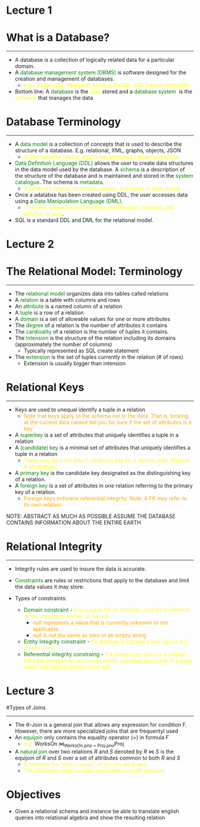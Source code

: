 # Lecture 1

# What is a Database?

--------------

- A database is a collection of logically related data for a particular domain.
- A <span style='color:green'>database management system (DBMS) </span>is software designed for the creation and management of databases.
  - <span style='color:yellow'>e.g. Oracle, DB2, Microsoft Access, MySQL, SQL Server, MongoDB</span>
- Bottom line: A <span style='color:green'>database</span> is the <span style='color:yellow'>data</span> stored and a <span style='color:green'>database system </span> is the <span style='color:yellow'>software</span> that manages the data

# Database Terminology

----

- A <span style='color:green'>data model</span> is a collection of concepts that is used to describe the structure of a database. E.g. relational, XML, graphs, objects, JSON
  - <span style='color:yellow'>In the relational model, data is represented as tables and fields</span>
- <span style='color:green'>Data Definition Language (DDL)</span> allows the user to create data structures in the data model used by the database. A <span style='color:green'>schema</span> is a description of the structure of the database and is maintained and stored in the <span style='color:green'>system catalogue</span>. The schema is <span style='color:green'>metadata</span>.
  - <span style='color:yellow'>A schema contains structures, names, and types of data stored.</span>
- Once a adatabse has been created using DDL, the user accesses data using a <span style='color:green'>Data Manipulation Language (DML)</span>.
  - <span style='color:yellow'> The DML allows for the insertion, modification, retrieval, and deletion of data</span>.
- SQL is a standard DDL and DML for the relational model.

# Lecture 2

# The Relational Model: Terminology

----

- The <span style='color:green'>relational model</span> organizes data into tables called relations
- A  <span style='color:green'>relation</span> is a table with columns and rows
- An  <span style='color:green'>attribute</span> is a named column of a relation
- A  <span style='color:green'>tuple</span> is a row of a relation
- A  <span style='color:green'>domain</span> is a set of allowable values for one or more attributes
- The  <span style='color:green'>degree</span> of a relation is the number of attributes it contains
- The  <span style='color:green'>cardinality</span> of a relation is the number of tuples it contains.
- The  <span style='color:green'>intension</span> is the structure of the relation including its domains (approximately the number of columns)
  - Typically represented as SQL create statement
- The  <span style='color:green'>extension</span> is the set of tuples currently in the relation (# of rows)
  - Extension is usually bigger than intension

# Relational Keys

-----

- Keys are used to unequal identify a tuple in a relation
  - <span style='color:orange'>Note that keys apply to the schema not to the data. That is, looking at the current data cannot tell you for sure if the set of attributes is a key</span>
- A <span style='color:green'>superkey</span> is a set of attributes that uniquely identifies a tuple in a relation
- A <span style='color:green'>(candidate) key</span> is a minimal set of attributes that uniquely identifies a tuple in a relation
  - <span style='color:yellow'>There may be more than 1 candidate key for a relation with different # of attribues</span> 
- A <span style='color:green'>primary key</span> is the candidate key designated as the distinguishing key of a relation.
- A <span style='color:green'>foreign key</span> is a set of attributes in one relation referring to the primary key of a relation.
  - <span style='color:orange'>Foreign keys enforece referential integrity. Note: A FK may refer to its own relation </span>

NOTE: ABSTRACT AS MUCH AS POSSIBLE ASSUME THE DATABASE CONTAINS INFORMATION ABOUT THE ENTIRE EARTH

# Relational Integrity

----

- Integrity rules are used to insure the data is accurate.

- <span style='color:green'>Constraints</span> are rules or restrictions that apply to the database and limit the data values it may store.
- Types of constraints:
  - <span style='color:green'>Domain constraint</span> - <span style='color:yellow'>Every value for an attribute must be an element of the attribute's domain or be <i>null</i></span>
    - <span style='color:orange'><i>null</i> represents a value that is currently unknown or not applicable</span>
    - <span style='color:orange'><i>null</i> is not the same as zero or an empty string</span>
  - <span style='color:green'>Entity integrity constraint</span> - <span style='color:yellow'>No attribue of a primary key can be null (count rows)</span>
  - <span style='color:green'>Referential integrity constraing</span> - <span style='color:yellow'>If a foreign key exists in a relation, then the foreign key value must match a primary key value of a tuple in the referenced relation or be null</span> 

# Lecture 3

#Types of Joins

----

- The $\theta$-Join is a general join that allows any expression for condition F. However, there are more specialized joins that are frequentyl used
- An <span style='color:green'>equijoin</span> only contains the equality operator (=) in formula $F$
  - <span style='color:yellow'>e.g.</span> WorksOn $\bowtie_{\text{WorksOn.pno = Proj.pno}}$Proj
- A <span style='color:green'>natural join</span> over two relations $R$ and $S$ denoted by $R \bowtie S$ is the equijoin of $R$ and $S$ over a set of attributes common to both $R$ and $S$
  - <span style='color:yellow'>It removes the "extra copies" of the join attributes</span>
  - <span style='color:yellow'>The attrivutes must have the same name in both relations</span>

# Objectives

- Given a relational schema and instance be able to translate english queries into relational algebra and show the resulting relation